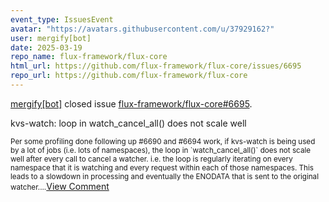 ```yaml
---
event_type: IssuesEvent
avatar: "https://avatars.githubusercontent.com/u/37929162?"
user: mergify[bot]
date: 2025-03-19
repo_name: flux-framework/flux-core
html_url: https://github.com/flux-framework/flux-core/issues/6695
repo_url: https://github.com/flux-framework/flux-core
---
```


<a href='https://github.com/mergify[bot]' target='_blank'>mergify[bot]</a> closed issue <a href='https://github.com/flux-framework/flux-core/issues/6695' target='_blank'>flux-framework/flux-core#6695</a>.

<p>kvs-watch: loop in watch_cancel_all() does not scale well</p><small>Per some profiling done following up #6690 and #6694 work, if kvs-watch is being used by a lot of jobs (i.e. lots of namespaces), the loop in `watch_cancel_all()` does not scale well after every call to cancel a watcher.  i.e. the loop is regularly iterating on every namespace that it is watching and every request within each of those namespaces.  This leads to a slowdown in processing and eventually the ENODATA that is sent to the original watcher....</small><a href='https://github.com/flux-framework/flux-core/issues/6695' target='_blank'>View Comment</a>